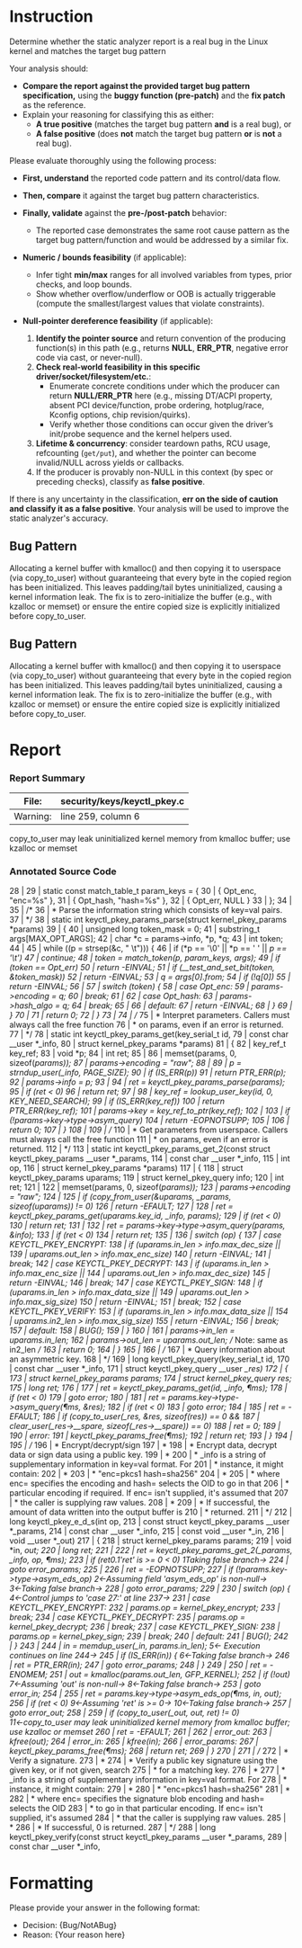 # Instruction

Determine whether the static analyzer report is a real bug in the Linux kernel and matches the target bug pattern

Your analysis should:
- **Compare the report against the provided target bug pattern specification,** using the **buggy function (pre-patch)** and the **fix patch** as the reference.
- Explain your reasoning for classifying this as either:
  - **A true positive** (matches the target bug pattern **and** is a real bug), or
  - **A false positive** (does **not** match the target bug pattern **or** is **not** a real bug).

Please evaluate thoroughly using the following process:

- **First, understand** the reported code pattern and its control/data flow.
- **Then, compare** it against the target bug pattern characteristics.
- **Finally, validate** against the **pre-/post-patch** behavior:
  - The reported case demonstrates the same root cause pattern as the target bug pattern/function and would be addressed by a similar fix.

- **Numeric / bounds feasibility** (if applicable):
  - Infer tight **min/max** ranges for all involved variables from types, prior checks, and loop bounds.
  - Show whether overflow/underflow or OOB is actually triggerable (compute the smallest/largest values that violate constraints).

- **Null-pointer dereference feasibility** (if applicable):
  1. **Identify the pointer source** and return convention of the producing function(s) in this path (e.g., returns **NULL**, **ERR_PTR**, negative error code via cast, or never-null).
  2. **Check real-world feasibility in this specific driver/socket/filesystem/etc.**:
     - Enumerate concrete conditions under which the producer can return **NULL/ERR_PTR** here (e.g., missing DT/ACPI property, absent PCI device/function, probe ordering, hotplug/race, Kconfig options, chip revision/quirks).
     - Verify whether those conditions can occur given the driver’s init/probe sequence and the kernel helpers used.
  3. **Lifetime & concurrency**: consider teardown paths, RCU usage, refcounting (`get/put`), and whether the pointer can become invalid/NULL across yields or callbacks.
  4. If the producer is provably non-NULL in this context (by spec or preceding checks), classify as **false positive**.

If there is any uncertainty in the classification, **err on the side of caution and classify it as a false positive**. Your analysis will be used to improve the static analyzer's accuracy.

## Bug Pattern

Allocating a kernel buffer with kmalloc() and then copying it to userspace (via copy_to_user) without guaranteeing that every byte in the copied region has been initialized. This leaves padding/tail bytes uninitialized, causing a kernel information leak. The fix is to zero-initialize the buffer (e.g., with kzalloc or memset) or ensure the entire copied size is explicitly initialized before copy_to_user.

## Bug Pattern

Allocating a kernel buffer with kmalloc() and then copying it to userspace (via copy_to_user) without guaranteeing that every byte in the copied region has been initialized. This leaves padding/tail bytes uninitialized, causing a kernel information leak. The fix is to zero-initialize the buffer (e.g., with kzalloc or memset) or ensure the entire copied size is explicitly initialized before copy_to_user.

# Report

### Report Summary

File:| security/keys/keyctl_pkey.c
---|---
Warning:| line 259, column 6
copy_to_user may leak uninitialized kernel memory from kmalloc buffer; use
kzalloc or memset

### Annotated Source Code


28    |
29    | static const match_table_t param_keys = {
30    | 	{ Opt_enc,	"enc=%s" },
31    | 	{ Opt_hash,	"hash=%s" },
32    | 	{ Opt_err,	NULL }
33    | };
34    |
35    | /*
36    |  * Parse the information string which consists of key=val pairs.
37    |  */
38    | static int keyctl_pkey_params_parse(struct kernel_pkey_params *params)
39    | {
40    |  unsigned long token_mask = 0;
41    | 	substring_t args[MAX_OPT_ARGS];
42    |  char *c = params->info, *p, *q;
43    |  int token;
44    |
45    |  while ((p = strsep(&c, " \t"))) {
46    |  if (*p == '\0' || *p == ' ' || *p == '\t')
47    |  continue;
48    | 		token = match_token(p, param_keys, args);
49    |  if (token == Opt_err)
50    |  return -EINVAL;
51    |  if (__test_and_set_bit(token, &token_mask))
52    |  return -EINVAL;
53    | 		q = args[0].from;
54    |  if (!q[0])
55    |  return -EINVAL;
56    |
57    |  switch (token) {
58    |  case Opt_enc:
59    | 			params->encoding = q;
60    |  break;
61    |
62    |  case Opt_hash:
63    | 			params->hash_algo = q;
64    |  break;
65    |
66    |  default:
67    |  return -EINVAL;
68    | 		}
69    | 	}
70    |
71    |  return 0;
72    | }
73    |
74    | /*
75    |  * Interpret parameters.  Callers must always call the free function
76    |  * on params, even if an error is returned.
77    |  */
78    | static int keyctl_pkey_params_get(key_serial_t id,
79    |  const char __user *_info,
80    |  struct kernel_pkey_params *params)
81    | {
82    | 	key_ref_t key_ref;
83    |  void *p;
84    |  int ret;
85    |
86    |  memset(params, 0, sizeof(*params));
87    | 	params->encoding = "raw";
88    |
89    | 	p = strndup_user(_info, PAGE_SIZE);
90    |  if (IS_ERR(p))
91    |  return PTR_ERR(p);
92    | 	params->info = p;
93    |
94    | 	ret = keyctl_pkey_params_parse(params);
95    |  if (ret < 0)
96    |  return ret;
97    |
98    | 	key_ref = lookup_user_key(id, 0, KEY_NEED_SEARCH);
99    |  if (IS_ERR(key_ref))
100   |  return PTR_ERR(key_ref);
101   | 	params->key = key_ref_to_ptr(key_ref);
102   |
103   |  if (!params->key->type->asym_query)
104   |  return -EOPNOTSUPP;
105   |
106   |  return 0;
107   | }
108   |
109   | /*
110   |  * Get parameters from userspace.  Callers must always call the free function
111   |  * on params, even if an error is returned.
112   |  */
113   | static int keyctl_pkey_params_get_2(const struct keyctl_pkey_params __user *_params,
114   |  const char __user *_info,
115   |  int op,
116   |  struct kernel_pkey_params *params)
117   | {
118   |  struct keyctl_pkey_params uparams;
119   |  struct kernel_pkey_query info;
120   |  int ret;
121   |
122   |  memset(params, 0, sizeof(*params));
123   | 	params->encoding = "raw";
124   |
125   |  if (copy_from_user(&uparams, _params, sizeof(uparams)) != 0)
126   |  return -EFAULT;
127   |
128   | 	ret = keyctl_pkey_params_get(uparams.key_id, _info, params);
129   |  if (ret < 0)
130   |  return ret;
131   |
132   | 	ret = params->key->type->asym_query(params, &info);
133   |  if (ret < 0)
134   |  return ret;
135   |
136   |  switch (op) {
137   |  case KEYCTL_PKEY_ENCRYPT:
138   |  if (uparams.in_len  > info.max_dec_size ||
139   | 		    uparams.out_len > info.max_enc_size)
140   |  return -EINVAL;
141   |  break;
142   |  case KEYCTL_PKEY_DECRYPT:
143   |  if (uparams.in_len  > info.max_enc_size ||
144   | 		    uparams.out_len > info.max_dec_size)
145   |  return -EINVAL;
146   |  break;
147   |  case KEYCTL_PKEY_SIGN:
148   |  if (uparams.in_len  > info.max_data_size ||
149   | 		    uparams.out_len > info.max_sig_size)
150   |  return -EINVAL;
151   |  break;
152   |  case KEYCTL_PKEY_VERIFY:
153   |  if (uparams.in_len  > info.max_data_size ||
154   | 		    uparams.in2_len > info.max_sig_size)
155   |  return -EINVAL;
156   |  break;
157   |  default:
158   |  BUG();
159   | 	}
160   |
161   | 	params->in_len  = uparams.in_len;
162   | 	params->out_len = uparams.out_len; /* Note: same as in2_len */
163   |  return 0;
164   | }
165   |
166   | /*
167   |  * Query information about an asymmetric key.
168   |  */
169   | long keyctl_pkey_query(key_serial_t id,
170   |  const char __user *_info,
171   |  struct keyctl_pkey_query __user *_res)
172   | {
173   |  struct kernel_pkey_params params;
174   |  struct kernel_pkey_query res;
175   |  long ret;
176   |
177   | 	ret = keyctl_pkey_params_get(id, _info, ¶ms);
178   |  if (ret < 0)
179   |  goto error;
180   |
181   | 	ret = params.key->type->asym_query(¶ms, &res);
182   |  if (ret < 0)
183   |  goto error;
184   |
185   | 	ret = -EFAULT;
186   |  if (copy_to_user(_res, &res, sizeof(res)) == 0 &&
187   | 	    clear_user(_res->__spare, sizeof(_res->__spare)) == 0)
188   | 		ret = 0;
189   |
190   | error:
191   | 	keyctl_pkey_params_free(¶ms);
192   |  return ret;
193   | }
194   |
195   | /*
196   |  * Encrypt/decrypt/sign
197   |  *
198   |  * Encrypt data, decrypt data or sign data using a public key.
199   |  *
200   |  * _info is a string of supplementary information in key=val format.  For
201   |  * instance, it might contain:
202   |  *
203   |  *	"enc=pkcs1 hash=sha256"
204   |  *
205   |  * where enc= specifies the encoding and hash= selects the OID to go in that
206   |  * particular encoding if required.  If enc= isn't supplied, it's assumed that
207   |  * the caller is supplying raw values.
208   |  *
209   |  * If successful, the amount of data written into the output buffer is
210   |  * returned.
211   |  */
212   | long keyctl_pkey_e_d_s(int op,
213   |  const struct keyctl_pkey_params __user *_params,
214   |  const char __user *_info,
215   |  const void __user *_in,
216   |  void __user *_out)
217   | {
218   |  struct kernel_pkey_params params;
219   |  void *in, *out;
220   |  long ret;
221   |
222   | 	ret = keyctl_pkey_params_get_2(_params, _info, op, ¶ms);
223   |  if (ret0.1'ret' is >= 0 < 0)
    1Taking false branch→
224   |  goto error_params;
225   |
226   |  ret = -EOPNOTSUPP;
227   |  if (!params.key->type->asym_eds_op)
    2←Assuming field 'asym_eds_op' is non-null→
    3←Taking false branch→
228   |  goto error_params;
229   |
230   |  switch (op) {
    4←Control jumps to 'case 27:'  at line 237→
231   |  case KEYCTL_PKEY_ENCRYPT:
232   | 		params.op = kernel_pkey_encrypt;
233   |  break;
234   |  case KEYCTL_PKEY_DECRYPT:
235   | 		params.op = kernel_pkey_decrypt;
236   |  break;
237   |  case KEYCTL_PKEY_SIGN:
238   |  params.op = kernel_pkey_sign;
239   |  break;
240   |  default:
241   |  BUG();
242   | 	}
243   |
244   |  in = memdup_user(_in, params.in_len);
    5← Execution continues on line 244→
245   |  if (IS_ERR(in)) {
    6←Taking false branch→
246   | 		ret = PTR_ERR(in);
247   |  goto error_params;
248   | 	}
249   |
250   |  ret = -ENOMEM;
251   | 	out = kmalloc(params.out_len, GFP_KERNEL);
252   |  if (!out)
    7←Assuming 'out' is non-null→
    8←Taking false branch→
253   |  goto error_in;
254   |
255   |  ret = params.key->type->asym_eds_op(¶ms, in, out);
256   |  if (ret < 0)
    9←Assuming 'ret' is >= 0→
    10←Taking false branch→
257   |  goto error_out;
258   |
259   |  if (copy_to_user(_out, out, ret) != 0)
    11←copy_to_user may leak uninitialized kernel memory from kmalloc buffer; use kzalloc or memset
260   | 		ret = -EFAULT;
261   |
262   | error_out:
263   | 	kfree(out);
264   | error_in:
265   | 	kfree(in);
266   | error_params:
267   | 	keyctl_pkey_params_free(¶ms);
268   |  return ret;
269   | }
270   |
271   | /*
272   |  * Verify a signature.
273   |  *
274   |  * Verify a public key signature using the given key, or if not given, search
275   |  * for a matching key.
276   |  *
277   |  * _info is a string of supplementary information in key=val format.  For
278   |  * instance, it might contain:
279   |  *
280   |  *	"enc=pkcs1 hash=sha256"
281   |  *
282   |  * where enc= specifies the signature blob encoding and hash= selects the OID
283   |  * to go in that particular encoding.  If enc= isn't supplied, it's assumed
284   |  * that the caller is supplying raw values.
285   |  *
286   |  * If successful, 0 is returned.
287   |  */
288   | long keyctl_pkey_verify(const struct keyctl_pkey_params __user *_params,
289   |  const char __user *_info,

# Formatting

Please provide your answer in the following format:

- Decision: {Bug/NotABug}
- Reason: {Your reason here}
